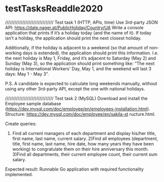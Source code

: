 # testTasksReaddle2020

///////////////////////////////
Test task 1 (HTTP, APIs, time)
Use 3rd-party JSON API: https://date.nager.at/PublicHoliday/Country/UA
Write a console application that prints if it’s a holiday today (and the name of it). If today isn’t a holiday, the application should print the next closest holiday. 

Additionally, if the holiday is adjacent to a weekend (so that amount of non-working days is extended), the application should print this information. I.e. the next holiday is May 1, Friday, and it’s adjacent to Saturday (May 2) and Sunday (May 3), so the application should print something like: “The next holiday is International Workers' Day, May 1, and the weekend will last 3 days: May 1 - May 3”.

P.S. A candidate is expected to calculate long weekends manually, without using any other 3rd-party API, except the one with national holidays.

///////////////////////////////
Test task 2 (MySQL)
Download and install the Employee sample database (https://dev.mysql.com/doc/employee/en/employees-installation.html).
Structure: https://dev.mysql.com/doc/employee/en/sakila-st ructure.html.

Create queries:
1) Find all current managers of each department and display his/her title, first name, last name, current salary.
2)Find all employees (department, title, first name, last name, hire date, how many years they have been working) to congratulate them on their hire anniversary this month.
3)Find all departments, their current employee count, their current sum salary.

Expected result:
Runnable Go application with required functionality implemented.
